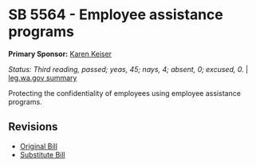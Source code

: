 # SB 5564 - Employee assistance programs
**Primary Sponsor:** [Karen Keiser](/person/leg/karen.keiser.md)

*Status: Third reading, passed; yeas, 45; nays, 4; absent, 0; excused, 0.* | [leg.wa.gov summary](https://app.leg.wa.gov/billsummary?BillNumber=5564&Year=2021)

Protecting the confidentiality of employees using employee assistance programs.

## Revisions
* [Original Bill](1/)
* [Substitute Bill](S/)